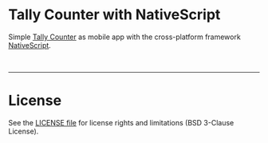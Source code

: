 # Tally Counter with NativeScript #

Simple [Tally Counter](https://en.wikipedia.org/wiki/Tally_counter) as mobile app with the cross-platform framework [NativeScript](https://nativescript.org/).

<br>

----

# License #

See the [LICENSE file](LICENSE.md) for license rights and limitations (BSD 3-Clause License).

